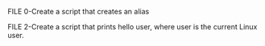 FILE 0-Create a script that creates an alias

FILE 2-Create a script that prints hello user, where user is the current Linux user.
